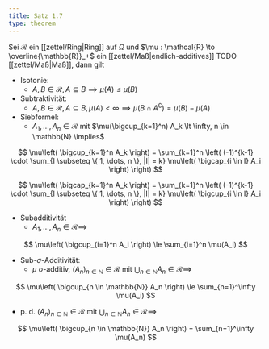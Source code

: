 ```yaml
---
title: Satz 1.7
type: theorem
---
```


Sei $\mathcal{R}$ ein [[zettel/Ring|Ring]] auf $\Omega$ und $\mu : \mathcal{R} \to \overline{\mathbb{R}}_+$ ein [[zettel/Maß|endlich-additives]] TODO [[zettel/Maß|Maß]], dann gilt
- Isotonie:
	- $A, B \in \mathcal{R}, A \subseteq B \implies \mu(A) \le \mu(B)$
- Subtraktivität:
	- $A, B \in \mathcal{R}, A \subseteq B, \mu(A) \lt \infty \implies \mu(B \cap A^\complement) = \mu(B) - \mu(A)$
- Siebformel:
	- $A_1, \dots, A_n \in \mathcal{R}$ mit $\mu(\bigcup_{k=1}^n) A_k \lt \infty, n \in \mathbb{N} \implies$

$$
	\mu\left( \bigcup_{k=1}^n A_k \right) = \sum_{k=1}^n \left( (-1)^{k-1} \cdot \sum_{I \subseteq \{ 1, \dots, n \}, |I| = k} \mu\left( \bigcap_{i \in I} A_i \right) \right)
$$

$$
	\mu\left( \bigcap_{k=1}^n A_k \right) = \sum_{k=1}^n \left( (-1)^{k-1} \cdot \sum_{I \subseteq \{ 1, \dots, n \}, |I| = k} \mu\left( \bigcup_{i \in I} A_i \right) \right)
$$

- Subadditivität
	- $A_1, \dots, A_n \in \mathcal{R} \implies$

$$
	\mu\left( \bigcup_{i=1}^n A_i \right) \le \sum_{i=1}^n \mu(A_i)
$$

- Sub-$\sigma$-Additivität:
	- $\mu$ $\sigma$-additiv, $(A_n)_{n \in \mathbb{N}} \in \mathcal{R}$ mit $\bigcup_{n \in \mathbb{N}} A_n \in \mathcal{R} \implies$

$$
	\mu\left( \bigcup_{n \in \mathbb{N}} A_n \right) \le \sum_{n=1}^\infty \mu(A_i)
$$

- p. d. $(A_n)_{n \in \mathbb{N}} \in \mathcal{R}$ mit $\bigcup_{n \in \mathbb{N}} A_n \in \mathcal{R} \implies$

$$
	\mu\left( \bigcup_{n \in \mathbb{N}} A_n \right) = \sum_{n=1}^\infty \mu(A_n)
$$